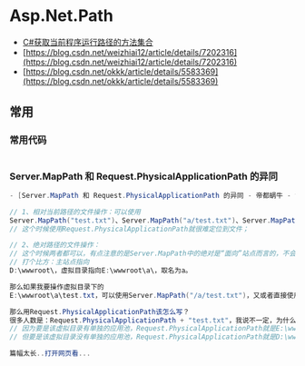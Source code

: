 # Asp.Net.Path

- [C#获取当前程序运行路径的方法集合](https://www.cnblogs.com/CSharpLover/p/5969017.html)
- [https://blog.csdn.net/weizhiai12/article/details/7202316](https://blog.csdn.net/weizhiai12/article/details/7202316)
- [https://blog.csdn.net/okkk/article/details/5583369](https://blog.csdn.net/okkk/article/details/5583369)

## 常用

### 常用代码

```c#

```

### Server.MapPath 和 Request.PhysicalApplicationPath 的异同

```C#
- [Server.MapPath 和 Request.PhysicalApplicationPath 的异同 - 帝都蜗牛 - 博客园](https://www.cnblogs.com/MrWby/p/4349962.html)

// 1、相对当前路径的文件操作：可以使用
Server.MapPath("test.txt")、Server.MapPath("a/test.txt")、Server.MapPath("../b/test.txt")
// 这个时候使用Request.PhysicalApplicationPath就很难定位到文件；

// 2、绝对路径的文件操作：
// 这个时候两者都可以，有点注意的是Server.MapPath中的绝对是“面向”站点而言的，不会因为“虚拟目录”本身的属性不同而变化，Request.PhysicalApplicationPath就并非如此。
// 打个比方：主站点指向
D:\wwwroot\，虚拟目录指向E:\wwwroot\a\，取名为a。

那么如果我要操作虚拟目录下的
E:\wwwroot\a\test.txt，可以使用Server.MapPath("/a/test.txt")，又或者直接使用Server.MapPath("~/test.txt")；

那么用Request.PhysicalApplicationPath该怎么写？
很多人数是：Request.PhysicalApplicationPath + "test.txt"，我说不一定，为什么？
// 因为要是该虚拟目录有单独的应用池，Request.PhysicalApplicationPath就是E:\wwwroot\a\，后面加上test.txt就是E:\wwwroot\a\test.txt；
// 但要是该虚拟目录没有单独的应用池，Request.PhysicalApplicationPath就是D:\wwwroot\，不管你后面怎么加，都定位不到我要找到文件了。呵呵……

篇幅太长..打开网页看...
```
